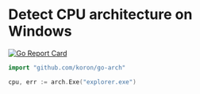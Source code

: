 # Detect CPU architecture on Windows

[![Go Report Card](https://goreportcard.com/badge/github.com/koron/go-arch)](https://goreportcard.com/report/github.com/koron/go-arch)

```go
import "github.com/koron/go-arch"

cpu, err := arch.Exe("explorer.exe")
```
